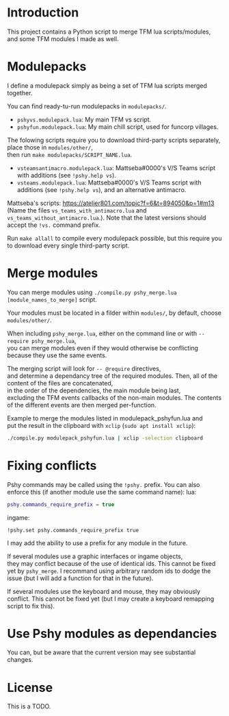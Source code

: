 # Introduction

This project contains a Python script to merge TFM lua scripts/modules,  
and some TFM modules I made as well.



# Modulepacks

I define a modulepack simply as being a set of TFM lua scripts merged together.

You can find ready-tu-run modulepacks in `modulepacks/`.

- `pshyvs.modulepack.lua`: My main TFM vs script.
- `pshyfun.modulepack.lua`: My main chill script, used for funcorp villages.

The folowing scripts require you to download third-party scripts separately,  
place those in `modules/other/`,  
then run `make modulepacks/SCRIPT_NAME.lua`.

- `vsteamsantimacro.modulepack.lua`: Mattseba#0000's V/S Teams script with additions (see `!pshy.help vs`).
- `vsteams.modulepack.lua`: Mattseba#0000's V/S Teams script with additions (see `!pshy.help vs`), and an alternative antimacro.

Mattseba's scripts: https://atelier801.com/topic?f=6&t=894050&p=1#m13 (Name the files `vs_teams_with_antimacro.lua` and `vs_teams_without_antimacro.lua`.).
Note that the latest versions should accept the `!vs.` command prefix.

Run `make allall` to compile every modulepack possible, but this require you to download every single third-party script.



# Merge modules

You can merge modules using `./compile.py pshy_merge.lua [module_names_to_merge]` script.

Your modules must be located in a filder within `modules/`, by default, choose `modules/other/`.

When including `pshy_merge.lua`, either on the command line or with `-- require pshy_merge.lua`,  
you can merge modules even if they would otherwise be conflicting because they use the same events.

The merging script will look for `-- @require` directives,  
and determine a dependancy tree of the required modules.
Then, all of the content of the files are concatenated,  
in the order of the dependencies, the main module being last,  
excluding the TFM events callbacks of the non-main modules.
The contents of the different events are then merged per-function.

Example to merge the modules listed in modulepack_pshyfun.lua and  
put the result in the clipboard with `xclip` (`sudo apt install xclip`):
```bash
./compile.py modulepack_pshyfun.lua | xclip -selection clipboard
```



# Fixing conflicts

Pshy commands may be called using the `!pshy.` prefix. You can also enforce this (if another module use the same command name):
lua:
```lua
pshy.commands_require_prefix = true
```
ingame:
```
!pshy.set pshy.commands_require_prefix true
```

I may add the ability to use a prefix for any module in the future.

If several modules use a graphic interfaces or ingame objects,  
they may conflict because of the use of identical ids.
This cannot be fixed yet by `pshy_merge`.
I recommand using arbitrary random ids to dodge the issue (but I will add a function for that in the future).

If several modules use the keyboard and mouse, they may obviously conflict.
This cannot be fixed yet (but I may create a keyboard remapping script to fix this).



# Use Pshy modules as dependancies

You can, but be aware that the current version may see substantial changes.



# License

This is a TODO.
